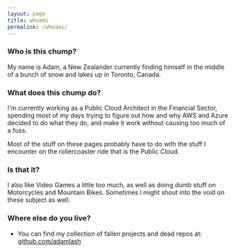 ```yaml
---
layout: page
title: whoami
permalink: /whoami/
---
```


### Who is this chump?
My name is Adam, a New Zealander currently finding himself in the middle of a bunch of snow and lakes up in Toronto, Canada.

### What does this chump do?
I'm currently working as a Public Cloud Architect in the Financial Sector, spending most of my days trying to figure out how and why AWS and Azure decided to do what they do, and make it work without causing too much of a fuss. 

Most of the stuff on these pages probably have to do with the stuff I encounter on the rollercoaster ride that is the Public Cloud.

### Is that it?

I also like Video Games a little too much, as well as doing dumb stuff on Motorcycles and Mountain Bikes. Sometimes I might shout into the void on these subject as well.

### Where else do you live?
* You can find my collection of fallen projects and dead repos at: [github.com/adamlash](https://github.com/adamlash)
